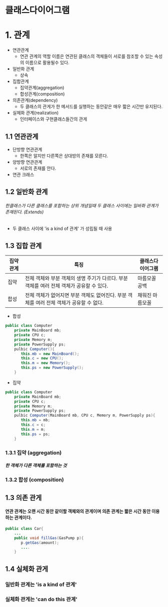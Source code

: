 # 클래스다이어그램

# 1. 관계
* 연관관계
    * 연관 관계의 역할 이름은 연관된 클래스의 객체들이 서로를 참조할 수 있는 속성의 이름으로 활용될수 있다.
* 일반화 관계
    * 상속
* 집합관계
    * 집약관계(aggregation)
    * 합성관계(composition)
* 의존관계(dependency)
    * 두 클래스의 관게가 한 메서드를 실행하는 동안같은 매우 짧은 시간만 유지된다.
* 실체화 관계(realization)
    * 인터페이스와 구현클래스들간의 관게
    
## 1.1 연관관계 
* 단방향 연관관계
	* 한쪽은 알지만 다른쪽은 상대방의 존재를 모른다.
* 양방향 연관관계
	* 서로의 존재를 안다.
* 연관 크래스

## 1.2 일반화 관계
###### 한클래스가  다른 클래스를 포함하는 상위 개념일때 두 클래스 사이에는 일바화 관계가 존재된다. (Extends)
* 두 클래스 사이에 'is a kind of 관계' 가 성립될 때 사용

## 1.3 집합 관계
| 집약관계 | 특징 | 클래스다이어그램|
|--------|--------| ------|
| 집약       |  전체 객체와 부분 객체의 생명 주기가 다르다. 부분 객체를 여러 전체 객체가 공유할 수 있다.| 마름모꼴 공백 |
| 합성       |  전체 객체가 없어지면 부분 객체도 없어진다. 부분 객체를 여러 전체 객체가 공유할 수 없다.| 채워진 마름모꼴 |

* 합성
```java 
public class Computer
	private MainBoard mb;
    private CPU c;
    private Memory m;
    private PowerSupply ps;
    pulbic Computer(){
       this.mb = new MainBoard();
       this.c = new CPU();
       this.m = new Memory();
       this.ps = new PowerSupply();
    }
```
* 집약
```java
public class Computer
	private MainBoard mb;
    private CPU c;
    private Memory m;
    private PowerSupply ps;
    pulbic Computer(MainBoard mb, CPU c, Memory m, PowerSupply ps){
       this.mb = mb;
       this.c = c;
       this.m = m;
       this.ps = ps;
    }
```


### 1.3.1 집약 (aggregation)
##### 한 객체가 다른 객체를 포함하는 것
### 1.3.2 합성 (composition)

## 1.3 의존 관게
#### 연관 관계는 오랜 시간 동안 같이할 객체와의 관게이며 의존 관계는 짧은 시간 동안 이용하는 관계이다.
```java
public class Car{
	...
    public void fillGas(GasPump p){
       p.getGas(amount);
       ....
    }
```


## 1.4 실체화 관게
### 일반화 관계는 'is a kind of 관계'
### 실체화 관게는 'can do this 관계'
